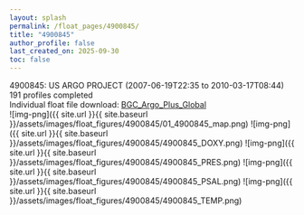 ```yaml
---
layout: splash
permalink: /float_pages/4900845/
title: "4900845"
author_profile: false
last_created_on: 2025-09-30
toc: false
---
```

 
4900845: US ARGO PROJECT (2007-06-19T22:35 to 2010-03-17T08:44)\
191 profiles completed\
Individual float file download: [BGC_Argo_Plus_Global](https://ftp.soest.hawaii.edu/bgc_argo_plus/Individual_Floats/outliers_removed/4900845_Sprof_processed.nc)\
![img-png]({{ site.url }}{{ site.baseurl }}/assets/images/float_figures/4900845/01_4900845_map.png)
![img-png]({{ site.url }}{{ site.baseurl }}/assets/images/float_figures/4900845/4900845_DOXY.png)
![img-png]({{ site.url }}{{ site.baseurl }}/assets/images/float_figures/4900845/4900845_PRES.png)
![img-png]({{ site.url }}{{ site.baseurl }}/assets/images/float_figures/4900845/4900845_PSAL.png)
![img-png]({{ site.url }}{{ site.baseurl }}/assets/images/float_figures/4900845/4900845_TEMP.png)
